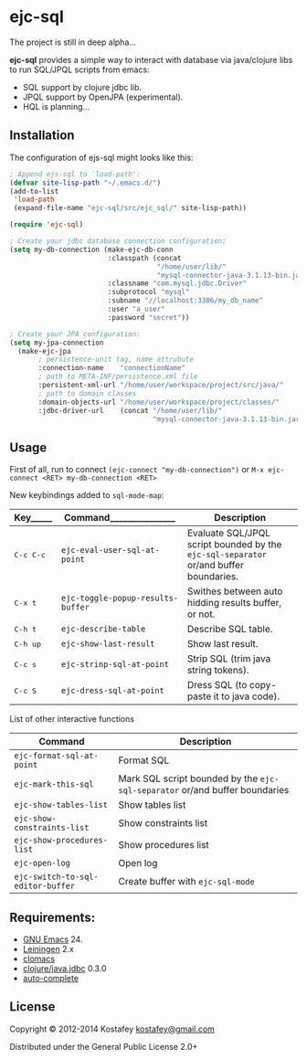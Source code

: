 # ejc-sql

The project is still in deep alpha...

**ejc-sql** provides a simple way to interact with database via java/clojure
  libs to run SQL/JPQL scripts from emacs:

* SQL support by clojure jdbc lib.
* JPQL support by OpenJPA (experimental).
* HQL is planning...

## Installation

The configuration of ejs-sql might looks like this:

```lisp
; Append ejs-sql to `load-path':
(defvar site-lisp-path "~/.emacs.d/")
(add-to-list
 'load-path
 (expand-file-name "ejc-sql/src/ejc_sql/" site-lisp-path))

(require 'ejc-sql)

; Create your jdbc database connection configuration:
(setq my-db-connection (make-ejc-db-conn
                        :classpath (concat
                                    "/home/user/lib/"
                                    "mysql-connector-java-3.1.13-bin.jar")
                        :classname "com.mysql.jdbc.Driver"
                        :subprotocol "mysql"
                        :subname "//localhost:3306/my_db_name"
                        :user "a_user"
                        :password "secret"))

; Create your JPA configuration:
(setq my-jpa-connection
  (make-ejc-jpa
       ; persistence-unit tag, name attrubute
       :connection-name    "connectionName"
       ; path to META-INF/persistence.xml file
       :persistent-xml-url "/home/user/workspace/project/src/java/"
       ; path to domain classes
       :domain-objects-url "/home/user/workspace/project/classes/"
       :jdbc-driver-url    (concat "/home/user/lib/"
                                   "mysql-connector-java-3.1.13-bin.jar")))
```

## Usage

First of all, run to connect `(ejc-connect "my-db-connection")` or `M-x
ejc-connect <RET> my-db-connection <RET>`

New keybindings added to `sql-mode-map`:

 Key_____              | Command_______________             | Description
-----------------------|------------------------------------|------------------------------------------------------
 <kbd>C-c C-c</kbd>    | `ejc-eval-user-sql-at-point`       | Evaluate SQL/JPQL script bounded by the `ejc-sql-separator` or/and buffer boundaries.
 <kbd>C-x t</kbd>      | `ejc-toggle-popup-results-buffer`  | Swithes between auto hidding results buffer, or not.
 <kbd>C-h t</kbd>      | `ejc-describe-table`               | Describe SQL table.
 <kbd>C-h up</kbd>     | `ejc-show-last-result`             | Show last result.
 <kbd>C-c s</kbd>      | `ejc-strinp-sql-at-point`          | Strip SQL (trim java string tokens).
 <kbd>C-c S</kbd>      | `ejc-dress-sql-at-point`           | Dress SQL (to copy-paste it to java code).

List of other interactive functions

 Command                            | Description
------------------------------------|------------------------------------------
 `ejc-format-sql-at-point`          | Format SQL
 `ejc-mark-this-sql`                | Mark SQL script bounded by the `ejc-sql-separator` or/and buffer boundaries
 `ejc-show-tables-list`             | Show tables list
 `ejc-show-constraints-list`        | Show constraints list
 `ejc-show-procedures-list`         | Show procedures list
 `ejc-open-log`                     | Open log
 `ejc-switch-to-sql-editor-buffer`  | Create buffer with `ejc-sql-mode`

## Requirements:

* [GNU Emacs](http://www.gnu.org/software/emacs/emacs.html) 24.
* [Leiningen](http://leiningen.org) 2.x
* [clomacs](https://github.com/clojure-emacs/clomacs)
* [clojure/java.jdbc](https://github.com/clojure/java.jdbc) 0.3.0
* [auto-complete](https://github.com/auto-complete/auto-complete)

## License

Copyright © 2012-2014 Kostafey <kostafey@gmail.com>

Distributed under the General Public License 2.0+
